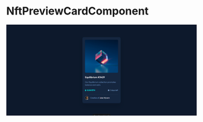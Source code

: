 # NftPreviewCardComponent

![NftPreviewCardComponent](https://github.com/Edanriell/NftPreviewCardComponent/blob/develop/image.png?raw=true)